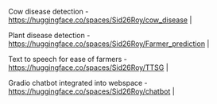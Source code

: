 Cow disease detection - https://huggingface.co/spaces/Sid26Roy/cow_disease | 

Plant disease detection - https://huggingface.co/spaces/Sid26Roy/Farmer_prediction |

Text to speech for ease of farmers - https://huggingface.co/spaces/Sid26Roy/TTSG | 

Gradio chatbot integrated into webspace - https://huggingface.co/spaces/Sid26Roy/chatbot | 

